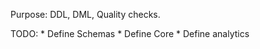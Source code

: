 Purpose:
    DDL, DML, Quality checks.

TODO:
    * Define Schemas
    * Define Core
    * Define analytics